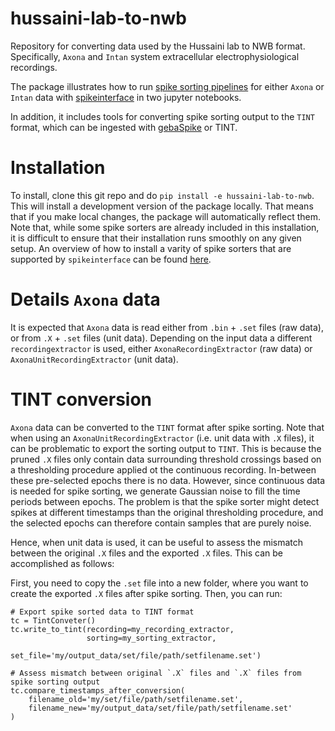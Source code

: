 # hussaini-lab-to-nwb

Repository for converting data used by the Hussaini lab to NWB format. 
Specifically, `Axona` and `Intan` system extracellular electrophysiological recordings.

The package illustrates how to run [spike sorting pipelines](https://github.com/catalystneuro/hussaini-lab-to-nwb/tree/tintconverter/hussaini_lab_to_nwb/tutorials) for either `Axona` or `Intan` data with [spikeinterface](https://github.com/SpikeInterface) in two jupyter notebooks.

In addition, it includes tools for converting spike sorting output to the `TINT` format, which can be ingested with [gebaSpike](https://pypi.org/project/gebaSpike) or TINT. 


# Installation

To install, clone this git repo and do `pip install -e hussaini-lab-to-nwb`. This will install a development version of the package locally. That means that if you make local changes, the package will automatically reflect them. Note that, while some spike sorters are already included in this installation, it is difficult to ensure that their installation runs smoothly on any given setup. An overview of how to install a varity of spike sorters that are supported by `spikeinterface` can be found [here](https://spikeinterface.readthedocs.io/en/latest/sortersinfo.html). 


# Details `Axona` data

It is expected that `Axona` data is read either from `.bin` + `.set` files (raw data), or from `.X` + `.set` files (unit data). Depending on the input data a different `recordingextractor` is used, either `AxonaRecordingExtractor` (raw data) or `AxonaUnitRecordingExtractor` (unit data). 

# TINT conversion

`Axona` data can be converted to the `TINT` format after spike sorting. Note that when using an `AxonaUnitRecordingExtractor` (i.e. unit data with `.X` files), it can be problematic to export the sorting output to `TINT`. This is because the pruned `.X` files only contain data surrounding threshold crossings based on a thresholding procedure applied ot the continuous recording. In-between these pre-selected epochs there is no data. However, since continuous data is needed for spike sorting, we generate Gaussian noise to fill the time periods between epochs. The problem is that the spike sorter might detect spikes at different timestamps than the original thresholding procedure, and the selected epochs can therefore contain samples that are purely noise.

Hence, when unit data is used, it can be useful to assess the mismatch between the original `.X` files and the exported `.X` files. This can be accomplished as follows:

First, you need to copy the `.set` file into a new folder, where you want to create the exported `.X` files after spike sorting. Then, you can run:
```
# Export spike sorted data to TINT format
tc = TintConveter()
tc.write_to_tint(recording=my_recording_extractor,
                 sorting=my_sorting_extractor,
                 set_file='my/output_data/set/file/path/setfilename.set')
                 
# Assess mismatch between original `.X` files and `.X` files from spike sorting output
tc.compare_timestamps_after_conversion(
    filename_old='my/set/file/path/setfilename.set',
    filename_new='my/output_data/set/file/path/setfilename.set'
)
```
